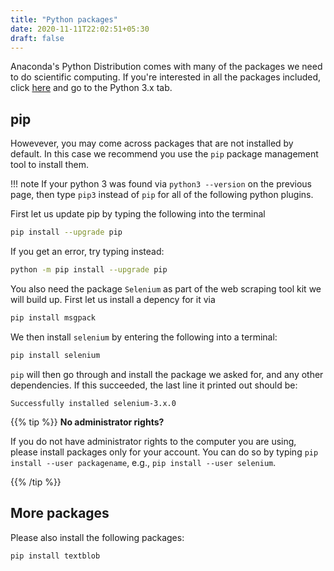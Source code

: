 ```yaml
---
title: "Python packages"
date: 2020-11-11T22:02:51+05:30
draft: false
---
```


Anaconda's Python Distribution comes with many of the packages we need to do scientific computing. If you're interested in all the packages included, click [here](https://docs.continuum.io/anaconda/packages/pkg-docs) and go to the Python 3.x tab.

## pip

Howevever, you may come across packages that are not installed by default.
In this case we recommend you use the `pip` package management tool to install them.

!!! note
    If your python 3 was found via `python3 --version` on the previous page, then type `pip3` instead of `pip` for all of the following python plugins.

First let us update pip by typing the following into the terminal

```bash
pip install --upgrade pip
```

If you get an error, try typing instead:
```bash
python -m pip install --upgrade pip
```

You also need the package `Selenium` as part of the web scraping tool kit we will build up. First let us install a depency for it via

```bash
pip install msgpack
```

We then install `selenium` by entering the following into a terminal:

```bash
pip install selenium
```

`pip` will then go through and install the package we asked for, and any other dependencies.
If this succeeded, the last line it printed out should be:

```
Successfully installed selenium-3.x.0
```

{{% tip %}}
**No administrator rights?**

If you do not have administrator rights to the computer you are using,
please install packages only for your account.
You can do so by typing `pip install --user packagename`, e.g., `pip install --user selenium`.

{{% /tip %}}

## More packages

Please also install the following packages:

```bash
pip install textblob
```

